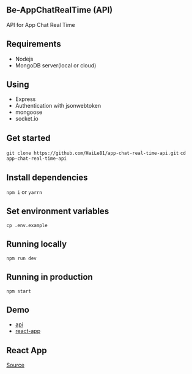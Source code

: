 ## Be-AppChatRealTime (API)
  API for App Chat Real Time
## Requirements
  - Nodejs
  - MongoDB server(local or cloud)
## Using 
  - Express
  - Authentication with jsonwebtoken
  - mongoose
  - socket.io
## Get started
  `git clone https://github.com/HaiLe81/app-chat-real-time-api.git`
  `cd app-chat-real-time-api`
## Install dependencies
  `npm i` or `yarrn`
## Set environment variables
  `cp .env.example`
## Running locally
  `npm run dev`
## Running in production
  `npm start`
## Demo
  - [api](https://be-app-chat-real-time.herokuapp.com)
  - [react-app](https://appchatrealtime-72890.web.app/)
## React App
[Source](https://github.com/HaiLe81/react-app-chat-real-time)
